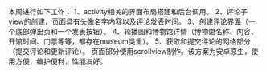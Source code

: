 本周进行如下工作：
1、activity相关的界面布局搭建和后台调用。
2、评论子view的创建，页面具有头像名字内容以及评论发表时间。
3、创建评论界面（一个底部弹出页和一个发表按钮）。
4、轮播图和博物馆详情（博物馆名称、内容、开馆时间、门票等等，都存在museum类里）。
5、获取和提交评论的网络部分（提交评论和更新评论）。
页面部分使用scrollview制作。该方案为安卓原生，使用方便，维护便利，性能友好。
